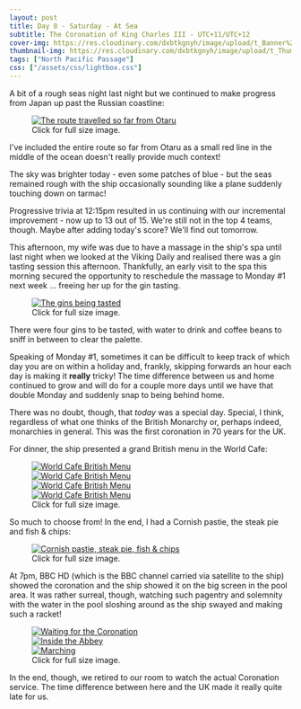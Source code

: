 ```yaml
---
layout: post
title: Day 8 - Saturday - At Sea
subtitle: The Coronation of King Charles III - UTC+11/UTC+12
cover-img: https://res.cloudinary.com/dxbtkgnyh/image/upload/t_Banner%2016:9/v1683349960/2023-viking-north-pacific-passage/PXL_20230505_212406708_l9hhm3.jpg
thumbnail-img: https://res.cloudinary.com/dxbtkgnyh/image/upload/t_Thumbnail/v1683349960/2023-viking-north-pacific-passage/PXL_20230505_212406708_l9hhm3.jpg
tags: ["North Pacific Passage"]
css: ["/assets/css/lightbox.css"]
---
```


A bit of a rough seas night last night but we continued to make progress from Japan up past the Russian coastline:

<figure>
<a href="https://res.cloudinary.com/dxbtkgnyh/image/upload/v1683443358/2023-viking-north-pacific-passage/Screenshot_2023-05-06_063902_tmdscg.png" data-lightbox="route" data-title="The route travelled so far from Otaru">
<img src="https://res.cloudinary.com/dxbtkgnyh/image/upload/t_Thumbnail/v1683443358/2023-viking-north-pacific-passage/Screenshot_2023-05-06_063902_tmdscg.png" alt="The route travelled so far from Otaru">
</a>
<figcaption>Click for full size image.</figcaption>
</figure>

I've included the entire route so far from Otaru as a small red line in the middle of the ocean doesn't really provide much context!

The sky was brighter today - even some patches of blue - but the seas remained rough with the ship occasionally sounding like a plane suddenly touching down on tarmac!

Progressive trivia at 12:15pm resulted in us continuing with our incremental improvement - now up to 13 out of 15. We're still not in the top 4 teams, though. Maybe after adding today's score? We'll find out tomorrow.

This afternoon, my wife was due to have a massage in the ship's spa until last night when we looked at the Viking Daily and realised there was a gin tasting session this afternoon. Thankfully, an early visit to the spa this morning secured the opportunity to reschedule the massage to Monday #1 next week ... freeing her up for the gin tasting.

<figure>
<a href="https://res.cloudinary.com/dxbtkgnyh/image/upload/v1683352416/2023-viking-north-pacific-passage/PXL_20230506_040138833.PORTRAIT_gmiohi.jpg" data-lightbox="gin" data-title="The gins being tasted">
<img src="https://res.cloudinary.com/dxbtkgnyh/image/upload/t_Thumbnail/v1683352416/2023-viking-north-pacific-passage/PXL_20230506_040138833.PORTRAIT_gmiohi.jpg" alt="The gins being tasted">
</a>
<figcaption>Click for full size image.</figcaption>
</figure>

There were four gins to be tasted, with water to drink and coffee beans to sniff in between to clear the palette.

Speaking of Monday #1, sometimes it can be difficult to keep track of which day you are on within a holiday and, frankly, skipping forwards an hour each day is making it **really** tricky! The time difference between us and home continued to grow and will do for a couple more days until we have that double Monday and suddenly snap to being behind home.

There was no doubt, though, that *today* was a special day. Special, I think, regardless of what one thinks of the British Monarchy or, perhaps indeed, monarchies in general. This was the first coronation in 70 years for the UK.

For dinner, the ship presented a grand British menu in the World Cafe:

<figure>
    <div class="d-flex flex-row flex-wrap" style="gap: 5px">
        <div class="p-2">
            <a href="https://res.cloudinary.com/dxbtkgnyh/image/upload/v1683349955/2023-viking-north-pacific-passage/Screenshot_20230505-191509_hsoelv.png"
                data-lightbox="dinner-menu" data-title="World Cafe British Menu">
                <img src="https://res.cloudinary.com/dxbtkgnyh/image/upload/t_Thumbnail/v1683349955/2023-viking-north-pacific-passage/Screenshot_20230505-191509_hsoelv.png"
                    alt="World Cafe British Menu">
            </a>
        </div>
        <div class="p-2">
            <a href="https://res.cloudinary.com/dxbtkgnyh/image/upload/v1683349955/2023-viking-north-pacific-passage/Screenshot_20230505-191518_w56xdm.png"
                data-lightbox="dinner-menu" data-title="World Cafe British Menu">
                <img src="https://res.cloudinary.com/dxbtkgnyh/image/upload/t_Thumbnail/v1683349955/2023-viking-north-pacific-passage/Screenshot_20230505-191518_w56xdm.png"
                    alt="World Cafe British Menu">
            </a>
        </div>
        <div class="p-2">
            <a href="https://res.cloudinary.com/dxbtkgnyh/image/upload/v1683349954/2023-viking-north-pacific-passage/Screenshot_20230505-191526_hpzfxe.png"
                data-lightbox="dinner-menu" data-title="World Cafe British Menu">
                <img src="https://res.cloudinary.com/dxbtkgnyh/image/upload/t_Thumbnail/v1683349954/2023-viking-north-pacific-passage/Screenshot_20230505-191526_hpzfxe.png"
                    alt="World Cafe British Menu">
            </a>
        </div>
        <div class="p-2">
            <a href="https://res.cloudinary.com/dxbtkgnyh/image/upload/v1683349953/2023-viking-north-pacific-passage/Screenshot_20230505-191545_uweyim.png"
                data-lightbox="dinner-menu" data-title="World Cafe British Menu">
                <img src="https://res.cloudinary.com/dxbtkgnyh/image/upload/t_Thumbnail/v1683349953/2023-viking-north-pacific-passage/Screenshot_20230505-191545_uweyim.png"
                    alt="World Cafe British Menu">
            </a>
        </div>
    </div>
    <figcaption>Click for full size image.</figcaption>
</figure>

So much to choose from! In the end, I had a Cornish pastie, the steak pie and fish & chips:

<figure>
<a href="https://res.cloudinary.com/dxbtkgnyh/image/upload/v1683432984/2023-viking-north-pacific-passage/PXL_20230506_064229514.PORTRAIT_msgptp.jpg" data-lightbox="dinner" data-title="Cornish pastie, steak pie, fish & chips">
<img src="https://res.cloudinary.com/dxbtkgnyh/image/upload/t_Thumbnail/v1683432984/2023-viking-north-pacific-passage/PXL_20230506_064229514.PORTRAIT_msgptp.jpg" alt="Cornish pastie, steak pie, fish & chips">
</a>
<figcaption>Click for full size image.</figcaption>
</figure>

At 7pm, BBC HD (which is the BBC channel carried via satellite to the ship) showed the coronation and the ship showed it on the big screen in the pool area. It was rather surreal, though, watching such pagentry and solemnity with the water in the pool sloshing around as the ship swayed and making such a racket!

<figure>
    <div class="d-flex flex-row flex-wrap" style="gap: 5px">
        <div class="p-2">
            <a href="https://res.cloudinary.com/dxbtkgnyh/image/upload/v1683433315/2023-viking-north-pacific-passage/PXL_20230506_061611267_orkkpf.jpg"
                data-lightbox="coronation" data-title="Waiting for the Coronation">
                <img src="https://res.cloudinary.com/dxbtkgnyh/image/upload/t_Thumbnail/v1683433315/2023-viking-north-pacific-passage/PXL_20230506_061611267_orkkpf.jpg"
                    alt="Waiting for the Coronation">
            </a>
        </div>
        <div class="p-2">
            <a href="https://res.cloudinary.com/dxbtkgnyh/image/upload/v1683432982/2023-viking-north-pacific-passage/PXL_20230506_082244099_qifyyo.jpg"
                data-lightbox="coronation" data-title="Inside the Abbey">
                <img src="https://res.cloudinary.com/dxbtkgnyh/image/upload/t_Thumbnail/v1683432982/2023-viking-north-pacific-passage/PXL_20230506_082244099_qifyyo.jpg"
                    alt="Inside the Abbey">
            </a>
        </div>
        <div class="p-2">
            <a href="https://res.cloudinary.com/dxbtkgnyh/image/upload/v1683433319/2023-viking-north-pacific-passage/PXL_20230506_082944048_h7y338.jpg"
                data-lightbox="coronation" data-title="Marching">
                <img src="https://res.cloudinary.com/dxbtkgnyh/image/upload/t_Thumbnail/v1683433319/2023-viking-north-pacific-passage/PXL_20230506_082944048_h7y338.jpg"
                    alt="Marching">
            </a>
        </div>
    </div>
    <figcaption>Click for full size image.</figcaption>
</figure>

In the end, though, we retired to our room to watch the actual Coronation service. The time difference between here and the UK made it really quite late for us.

<script src="/assets/js/lightbox-plus-jquery.js"></script>
